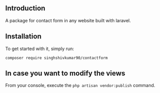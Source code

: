 ## Introduction

A package for contact form in any website built with laravel.

## Installation

To get started with it, simply run:

    composer require singhshivkumar90/contactform

## In case you want to modify the views

From your console, execute the `php artisan vendor:publish` command.
